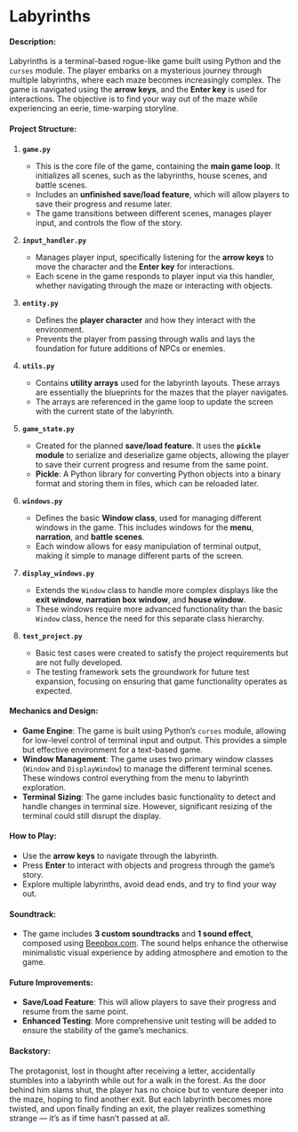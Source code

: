 # Labyrinths



#### Description:
Labyrinths is a terminal-based rogue-like game built using Python and the `curses` module. The player embarks on a mysterious journey through multiple labyrinths, where each maze becomes increasingly complex. The game is navigated using the **arrow keys**, and the **Enter key** is used for interactions. The objective is to find your way out of the maze while experiencing an eerie, time-warping storyline.

#### Project Structure:
1. **`game.py`**
   - This is the core file of the game, containing the **main game loop**. It initializes all scenes, such as the labyrinths, house scenes, and battle scenes.
   - Includes an **unfinished save/load feature**, which will allow players to save their progress and resume later.
   - The game transitions between different scenes, manages player input, and controls the flow of the story.

2. **`input_handler.py`**
   - Manages player input, specifically listening for the **arrow keys** to move the character and the **Enter key** for interactions.
   - Each scene in the game responds to player input via this handler, whether navigating through the maze or interacting with objects.

3. **`entity.py`**
   - Defines the **player character** and how they interact with the environment.
   - Prevents the player from passing through walls and lays the foundation for future additions of NPCs or enemies.

4. **`utils.py`**
   - Contains **utility arrays** used for the labyrinth layouts. These arrays are essentially the blueprints for the mazes that the player navigates.
   - The arrays are referenced in the game loop to update the screen with the current state of the labyrinth.

5. **`game_state.py`**
   - Created for the planned **save/load feature**. It uses the **`pickle` module** to serialize and deserialize game objects, allowing the player to save their current progress and resume from the same point.
   - **Pickle**: A Python library for converting Python objects into a binary format and storing them in files, which can be reloaded later.

6. **`windows.py`**
   - Defines the basic **Window class**, used for managing different windows in the game. This includes windows for the **menu**, **narration**, and **battle scenes**.
   - Each window allows for easy manipulation of terminal output, making it simple to manage different parts of the screen.

7. **`display_windows.py`**
   - Extends the `Window` class to handle more complex displays like the **exit window**, **narration box window**, and **house window**.
   - These windows require more advanced functionality than the basic `Window` class, hence the need for this separate class hierarchy.

8. **`test_project.py`**
   - Basic test cases were created to satisfy the project requirements but are not fully developed.
   - The testing framework sets the groundwork for future test expansion, focusing on ensuring that game functionality operates as expected.

#### Mechanics and Design:
- **Game Engine**: The game is built using Python’s `curses` module, allowing for low-level control of terminal input and output. This provides a simple but effective environment for a text-based game.
- **Window Management**: The game uses two primary window classes (`Window` and `DisplayWindow`) to manage the different terminal scenes. These windows control everything from the menu to labyrinth exploration.
- **Terminal Sizing**: The game includes basic functionality to detect and handle changes in terminal size. However, significant resizing of the terminal could still disrupt the display.

#### How to Play:
- Use the **arrow keys** to navigate through the labyrinth.
- Press **Enter** to interact with objects and progress through the game’s story.
- Explore multiple labyrinths, avoid dead ends, and try to find your way out.

#### Soundtrack:
- The game includes **3 custom soundtracks** and **1 sound effect**, composed using [Beepbox.com](https://beepbox.co/). The sound helps enhance the otherwise minimalistic visual experience by adding atmosphere and emotion to the game.

#### Future Improvements:
- **Save/Load Feature**: This will allow players to save their progress and resume from the same point.
- **Enhanced Testing**: More comprehensive unit testing will be added to ensure the stability of the game’s mechanics.

#### Backstory:
The protagonist, lost in thought after receiving a letter, accidentally stumbles into a labyrinth while out for a walk in the forest. As the door behind him slams shut, the player has no choice but to venture deeper into the maze, hoping to find another exit. But each labyrinth becomes more twisted, and upon finally finding an exit, the player realizes something strange — it’s as if time hasn’t passed at all.
